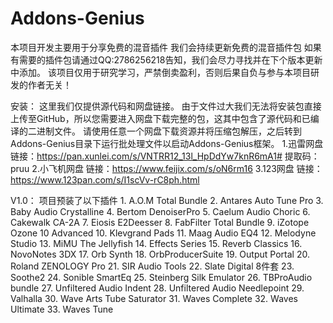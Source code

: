 # Addons-Genius
本项目开发主要用于分享免费的混音插件
我们会持续更新免费的混音插件包
如果有需要的插件包请通过QQ:2786256218告知，我们会尽力寻找并在下个版本更新中添加。
该项目仅用于研究学习，严禁倒卖盈利，否则后果自负与参与本项目研发的作者无关！


安装：
  这里我们仅提供源代码和网盘链接。
  由于文件过大我们无法将安装包直接上传至GitHub，所以您需要进入网盘下载完整的包，这其中包含了源代码和已编译的二进制文件。
  请使用任意一个网盘下载资源并将压缩包解压，之后转到Addons-Genius目录下运行批处理文件以启动Addons-Genius框架。 
  1.迅雷网盘 链接：https://pan.xunlei.com/s/VNTRR12_13l_HpDdYw7knR6mA1# 提取码：pruu 
  2.小飞机网盘 链接：https://www.feijix.com/s/oN6rm16 
  3.123网盘 链接：https://www.123pan.com/s/I1scVv-rC8ph.html
  
  V1.0：
    项目预装了以下插件
     1. A.O.M Total Bundle 
     2. Antares Auto Tune Pro 
     3. Baby Audio Crystalline 
     4. Bertom DenoiserPro 
     5. Caelum Audio Choric 
     6. Cakewalk CA-2A 
     7. Eiosis E2Deesser 
     8. FabFilter Total Bundle 
     9. iZotope Ozone 10 Advanced 
     10. Klevgrand Pads 
     11. Maag Audio EQ4 
     12. Melodyne Studio 
     13. MiMU The Jellyfish 
     14. Effects Series 
     15. Reverb Classics 
     16. NovoNotes 3DX 
     17. Orb Synth 
     18. OrbProducerSuite 
     19. Output Portal 
     20. Roland ZENOLOGY Pro 
     21. SIR Audio Tools 
     22. Slate Digital 8件套 
     23. Soothe2 
     24. Sonible SmartEq 
     25. Steinberg Silk Emulator 
     26. TBProAudio bundle 
     27. Unfiltered Audio Indent 
     28. Unfiltered Audio Needlepoint 
     29. Valhalla 
     30. Wave Arts Tube Saturator 
     31. Waves Complete 
     32. Waves Ultimate 
     33. Waves Tune 
